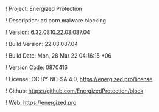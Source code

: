 ! Project: Energized Protection

! Description: ad.porn.malware blocking.

! Version: 6.32.0810.22.03.087.04

! Build Version: 22.03.087.04

! Build Date: Mon, 28 Mar 22 04:16:15 +06

! Version Code: 0870416

! License: CC BY-NC-SA 4.0, https://energized.pro/license

! Github: https://github.com/EnergizedProtection/block

! Web: https://energized.pro
